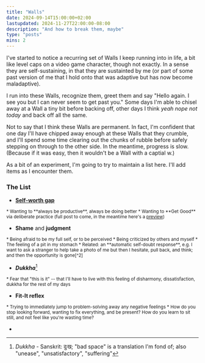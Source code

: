 ```yaml
---
title: "Walls"
date: 2024-09-14T15:00:00+02:00
lastupdated: 2024-11-27T22:00:00-08:00
description: "And how to break them, maybe"
type: "posts"
mins: 2
---
```


I've started to notice a recurring set of Walls I keep running into in life, a bit like level caps on a video game character, though not exactly. In a sense they are self-sustaining, in that they are sustainted by me (or part of some past version of me that I hold onto that was adaptive but has now become maladaptive).

I run into these Walls, recognize them, greet them and say "Hello again. I see you but I can never seem to get past you." Some days I'm able to chisel away at a Wall a tiny bit before backing off, other days I think _yeah nope not today_ and back off all the same.

Not to say that I think these Walls are permanent. In fact, I'm confident that one day I'll have chipped away enough at these Walls that they crumble, and I'll spend some time clearing out the chunks of rubble before safely stepping on through to the other side. In the meantime, progress is slow. (Because if it was easy, then it wouldn't be a Wall with a captial w.)

As a bit of an experiment, I'm going to try to maintain a list here. I'll add items as I encounter them.

### The List

* <a target="_blank" href="https://billy.dev/posts/sabbatical-notes/5/">**Self-worth gap**</a>
<small>
    * Wanting to **always be productive**, always be doing better
    * Wanting to **Get Good** via deliberate practice (full post to come, in the meantime here's a <a target="_blank" href="https://twitter.com/billyisyoung/status/1834924289885098266">preview</a>)

</small>

* **Shame** and **judgment**
<small>
    * Being afraid to be my full self, or to be perceived
    * Being criticized by others and myself
    * The feeling of a pit in my stomach
    * Related: an **automatic self-doubt response**, e.g. I want to ask a stranger to help take a photo of me but then I hesitate, pull back, and think; and then the opportunity is gone[^2]

</small> <!-- for formatting reasons i have to add the blank lines like this otherwise the last bullet remains big... -->

* _**Dukkha**_[^1]
<small>
    * Fear that "this is it" -- that I'll have to live with this feeling of disharmony, dissatisfaction, dukkha for the rest of my days

</small>

* **Fit-It reflex**
<small>
    * Trying to immediately jump to problem-solving away any negative feelings
    * How do you stop looking forward, wanting to fix everything, and be present? How do you learn to sit still, and not feel like you're wasting time?

</small>

*  

[^2]: I've been <a target="_blank" href="https://twitter.com/billyisyoung/status/1832471084651761968">thinking a lot</a> recently about this piece of advice that goes like, "Think about where you want to be in 2 years, and start acting like that person today." I think it applies here -- these Walls are kind of like manifestations of Old Patterns. You don't ask strangers to help take your photo, because... why? Because you're not that kind of person? But if you do want to become that type of person, in a sense you have to become someone new (some like to say _killing_ the person you are now), because the person you are now ISN'T flagging down the stranger.

[^1]: _Dukkha_ - Sanskrit: दुःख; "bad space" is a translation I'm fond of; also "unease", "unsatisfactory", "suffering"


